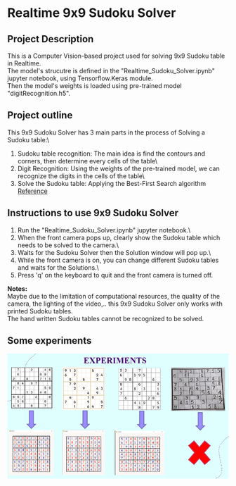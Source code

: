 # Realtime 9x9 Sudoku Solver

## Project Description
This is a Computer Vision-based project used for solving 9x9 Sudoku table in Realtime.\
The model's strucutre is defined in the "Realtime_Sudoku_Solver.ipynb" jupyter notebook, using Tensorflow.Keras module.\
Then the model's weights is loaded using pre-trained model "digitRecognition.h5".

## Project outline
This 9x9 Sudoku Solver has 3 main parts in the process of Solving a Sudoku table:\
1. Sudoku table recognition: The main idea is find the contours and corners, then determine every cells of the table\
2. Digit Recognition: Using the weights of the pre-trained model, we can recognize the digits in the cells of the table\
3. Solve the Sudoku table: Applying the Best-First Search algorithm [Reference](https://norvig.com/sudoku.html)

## Instructions to use 9x9 Sudoku Solver
1. Run the "Realtime_Sudoku_Solver.ipynb" jupyter notebook.\
2. When the front camera pops up, clearly show the Sudoku table which needs to be solved to the camera.\
3. Waits for the Sudoku Solver then the Solution window will pop up.\
4. While the front camera is on, you can change different Sudoku tables and waits for the Solutions.\
5. Press 'q' on the keyboard to quit and the front camera is turned off.

**Notes:**\
Maybe due to the limitation of computational resources, the quality of the camera, the lighting of the video,.. this 9x9 Sudoku Solver only works with printed Sudoku tables.\
The hand written Sudoku tables cannot be recognized to be solved.

## Some experiments
![alt text](Experiments-1.png)
